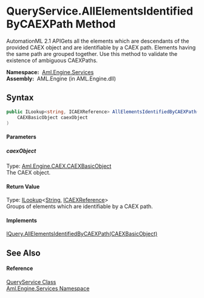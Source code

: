 QueryService.AllElementsIdentifiedByCAEXPath Method
===================================================
AutomationML 2.1 APIGets all the elements which are descendants of the provided CAEX object and are identifiable by a CAEX path. Elements having the same path are grouped together. Use this method to validate the existence of ambiguous CAEXPaths.

  **Namespace:**  [Aml.Engine.Services][1]  
  **Assembly:**  AML.Engine (in AML.Engine.dll)

Syntax
------

```csharp
public ILookup<string, ICAEXReference> AllElementsIdentifiedByCAEXPath(
	CAEXBasicObject caexObject
)
```

#### Parameters

##### *caexObject*
Type: [Aml.Engine.CAEX.CAEXBasicObject][2]  
The CAEX object.

#### Return Value
Type: [ILookup][3]&lt;[String][4], [ICAEXReference][5]>  
 Groups of elements which are identifiable by a CAEX path. 
#### Implements
[IQuery.AllElementsIdentifiedByCAEXPath(CAEXBasicObject)][6]  


See Also
--------

#### Reference
[QueryService Class][7]  
[Aml.Engine.Services Namespace][1]  

[1]: ../README.md
[2]: ../../Aml.Engine.CAEX/CAEXBasicObject/README.md
[3]: https://docs.microsoft.com/dotnet/api/system.linq.ilookup-2
[4]: https://docs.microsoft.com/dotnet/api/system.string
[5]: ../../Aml.Engine.Services.Interfaces/ICAEXReference/README.md
[6]: ../../Aml.Engine.Services.Interfaces/IQuery/AllElementsIdentifiedByCAEXPath.md
[7]: README.md
[8]: https://www.automationml.org
[9]: ../../icons/logoShade.png